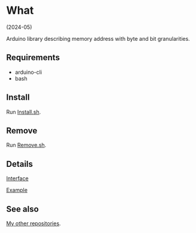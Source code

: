 # What

(2024-05)

Arduino library describing memory address with byte and bit granularities.


## Requirements

  * arduino-cli
  * bash


## Install

Run [Install.sh](Install.sh).


## Remove

Run [Remove.sh](Remove.sh).


## Details

[Interface](src/me_MemoryPoint.h)

[Example](examples/me_MemoryPoint/me_MemoryPoint.ino)


## See also

[My other repositories](https://github.com/martin-eden/contents).
